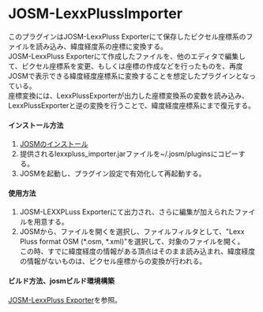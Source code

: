 # JOSM-LexxPlussImporter

このプラグインはJOSM-LexxPluss Exporterにて保存したピクセル座標系のファイルを読み込み、緯度経度系の座標に変換する。<br>
JOSM-LexxPluss Exporterにて作成したファイルを、他のエディタで編集して、ピクセル座標系を変更、もしくは座標の作成などを行ったものを、再度JOSMで表示できる緯度経度座標系に変換することを想定したプラグインとなっている。<br>
座標変換には、LexxPlussExporterが出力した座標変換系の変数を読み込み、LexxPlussExporterと逆の変換を行うことで、緯度経度座標系にまで復元する。

####  インストール方法

1. [JOSMのインストール](https://josm.openstreetmap.de/wiki/Ja:Download)
1.  提供されるlexxpluss_importer.jarファイルを~/.josm/pluginsにコピーする。
1. JOSMを起動し、プラグイン設定で有効化して再起動する。

#### 使用方法
1. JOSM-LEXXPLuss Exporterにて出力され、さらに編集が加えられたファイルを用意する。
1. JOSMから、ファイルを開くを選択し、ファイルフィルタとして、"Lexx Pluss format OSM (*.osm, *.xml)"を選択して、対象のファイルを開く。<br>
この時、すでに緯度経度の情報がある頂点はそのまま読み込まれ、緯度経度の情報がないものは、ピクセル座標からの変換が行われる。

#### ビルド方法、josmビルド環境構築
[JOSM-LexxPluss Exporter](../LexxPlussExporter/README.md)を参照。

